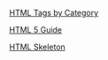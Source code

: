 [HTML Tags by Category](https://www.w3schools.com/tags/ref_byfunc.asp)

[HTML 5 Guide](https://developer.mozilla.org/en-US/docs/Web/Guide/HTML/HTML5)

[HTML Skeleton](http://htmlshell.com/)

